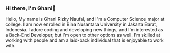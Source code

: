 ### Hi there, I'm Ghani👋

Hello, My name is Ghani Rizky Naufal, and I'm a Computer Science major at college. I am now enrolled in Bina Nusantara University in Jakarta Barat, Indonesia. I adore coding and developing new things, and I'm interested as a Back-End Developer, but I'm open to other options as well. I'm skilled at working with people and am a laid-back individual that is enjoyable to work with.
